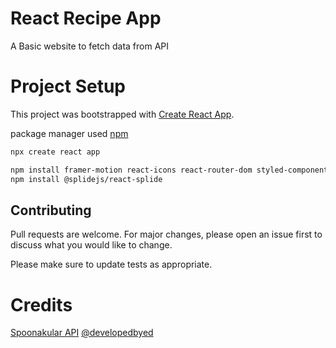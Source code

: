
# React Recipe App

A Basic website to fetch data from API 

# Project Setup

This project was bootstrapped with [Create React App](https://github.com/facebook/create-react-app).

package manager used [npm](https://#)

```bash
npx create react app

npm install framer-motion react-icons react-router-dom styled-components
npm install @splidejs/react-splide

```

## Contributing

Pull requests are welcome. For major changes, please open an issue first
to discuss what you would like to change.

Please make sure to update tests as appropriate.

# Credits
[Spoonakular API](https://spoonacular.com/food-api)
[@developedbyed](https://www.youtube.com/watch?v=xc4uOzlndAk&list=PLDyQo7g0_nsVHmyZZpVJyFn5ojlboVEhE&index=6)
